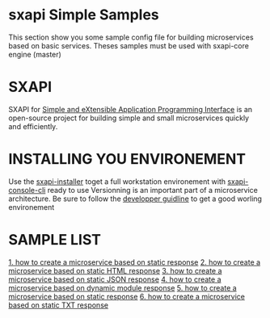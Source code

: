 # sxapi Simple Samples

This section show you some sample config file for building microservices based on basic services. Theses samples must be used with sxapi-core engine (master) 

SXAPI
=====
SXAPI for [Simple and eXtensible Application Programming Interface](https://github.com/startxfr/sxapi-core) 
is an open-source project for building simple and small microservices quickly and efficiently.

INSTALLING YOU ENVIRONEMENT
===========================
Use the [sxapi-installer](https://github.com/startxfr/sxapi-installer/blob/master/README.md) toget a full workstation environement with 
[sxapi-console-cli](https://github.com/startxfr/sxapi-console/blob/master/docs/2.CLI.md) ready to use
Versionning is an important part of a microservice architecture. Be sure to follow the [developper guidline](https://github.com/startxfr/sxapi-core/blob/master/docs/2.Develop.md) to get a good worling environement

SAMPLE LIST
===========
[1. how to create a microservice based on static response](hello/README.md)
[2. how to create a microservice based on static HTML response](html/README.md)
[3. how to create a microservice based on static JSON response](json/README.md)
[4. how to create a microservice based on dynamic module response](module/README.md)
[5. how to create a microservice based on static response](ping/README.md)
[6. how to create a microservice based on static TXT response](txt/README.md)